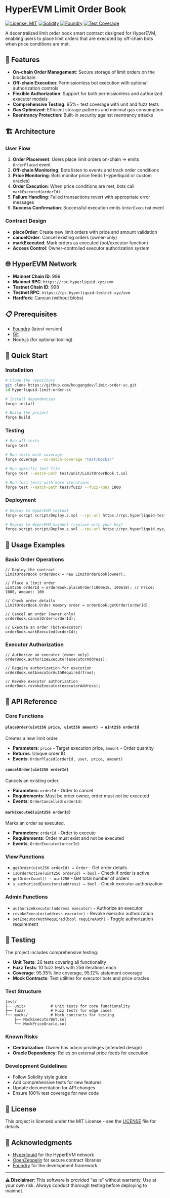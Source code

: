 # HyperEVM Limit Order Book

[![License: MIT](https://img.shields.io/badge/License-MIT-yellow.svg)](https://opensource.org/licenses/MIT)
[![Solidity](https://img.shields.io/badge/Solidity-^0.8.25-blue.svg)](https://soliditylang.org/)
[![Foundry](https://img.shields.io/badge/Built%20with-Foundry-FFDB1C.svg)](https://getfoundry.sh/)
[![Test Coverage](https://img.shields.io/badge/Test%20Coverage-95.35%25-brightgreen.svg)](#testing)

A decentralized limit order book smart contract designed for HyperEVM, enabling users to place limit orders that are executed by off-chain bots when price conditions are met.

## 🌟 Features

- **On-chain Order Management**: Secure storage of limit orders on the blockchain
- **Off-chain Execution**: Permissionless bot execution with optional authorization controls
- **Flexible Authorization**: Support for both permissionless and authorized executor models
- **Comprehensive Testing**: 95%+ test coverage with unit and fuzz tests
- **Gas Optimized**: Efficient storage patterns and minimal gas consumption
- **Reentrancy Protection**: Built-in security against reentrancy attacks

## 🏗️ Architecture

### User Flow

1. **Order Placement**: Users place limit orders on-chain → emits `OrderPlaced` event
2. **Off-chain Monitoring**: Bots listen to events and track order conditions
3. **Price Monitoring**: Bots monitor price feeds (Hyperliquid or custom oracles)
4. **Order Execution**: When price conditions are met, bots call `markExecuted(orderId)`
5. **Failure Handling**: Failed transactions revert with appropriate error messages
6. **Success Confirmation**: Successful execution emits `OrderExecuted` event

### Contract Design

- **placeOrder**: Create new limit orders with price and amount validation
- **cancelOrder**: Cancel existing orders (owner-only)
- **markExecuted**: Mark orders as executed (bot/executor function)
- **Access Control**: Owner-controlled executor authorization system

## 🌐 HyperEVM Network

- **Mainnet Chain ID**: 999
- **Mainnet RPC**: `https://rpc.hyperliquid.xyz/evm`
- **Testnet Chain ID**: 998
- **Testnet RPC**: `https://rpc.hyperliquid-testnet.xyz/evm`
- **Hardfork**: Cancun (without blobs)

## 📋 Prerequisites

- [Foundry](https://getfoundry.sh/) (latest version)
- [Git](https://git-scm.com/)
- Node.js (for optional tooling)

## 🚀 Quick Start

### Installation

```bash
# Clone the repository
git clone https://github.com/hougangdev/limit-order-sc.git
cd hyperliquid-limit-order-sc

# Install dependencies
forge install

# Build the project
forge build
```

### Testing

```bash
# Run all tests
forge test

# Run tests with coverage
forge coverage --no-match-coverage "test/mocks/"

# Run specific test file
forge test --match-path test/unit/LimitOrderBook.t.sol

# Run fuzz tests with more iterations
forge test --match-path test/fuzz/ --fuzz-runs 1000
```

### Deployment

```bash
# Deploy to HyperEVM testnet
forge script script/Deploy.s.sol --rpc-url https://rpc.hyperliquid-testnet.xyz/evm --broadcast

# Deploy to HyperEVM mainnet (replace with your key)
forge script script/Deploy.s.sol --rpc-url https://rpc.hyperliquid.xyz/evm --broadcast --private-key $PRIVATE_KEY
```

## 📖 Usage Examples

### Basic Order Operations

```solidity
// Deploy the contract
LimitOrderBook orderBook = new LimitOrderBook(owner);

// Place a limit order
uint256 orderId = orderBook.placeOrder(1000e18, 100e18); // Price: 1000, Amount: 100

// Check order details
LimitOrderBook.Order memory order = orderBook.getOrder(orderId);

// Cancel an order (owner only)
orderBook.cancelOrder(orderId);

// Execute an order (bot/executor)
orderBook.markExecuted(orderId);
```

### Executor Authorization

```solidity
// Authorize an executor (owner only)
orderBook.authorizeExecutor(executorAddress);

// Require authorization for execution
orderBook.setExecutorAuthRequired(true);

// Revoke executor authorization
orderBook.revokeExecutor(executorAddress);
```

## 🔧 API Reference

### Core Functions

#### `placeOrder(uint256 price, uint256 amount) → uint256 orderId`

Creates a new limit order.

- **Parameters**: `price` - Target execution price, `amount` - Order quantity
- **Returns**: Unique order ID
- **Events**: `OrderPlaced(orderId, user, price, amount)`

#### `cancelOrder(uint256 orderId)`

Cancels an existing order.

- **Parameters**: `orderId` - Order to cancel
- **Requirements**: Must be order owner, order must not be executed
- **Events**: `OrderCancelled(orderId)`

#### `markExecuted(uint256 orderId)`

Marks an order as executed.

- **Parameters**: `orderId` - Order to execute
- **Requirements**: Order must exist and not be executed
- **Events**: `OrderExecuted(orderId)`

### View Functions

- `getOrder(uint256 orderId) → Order` - Get order details
- `isOrderActive(uint256 orderId) → bool` - Check if order is active
- `getOrderCount() → uint256` - Get total number of orders
- `s_authorizedExecutors(address) → bool` - Check executor authorization

### Admin Functions

- `authorizeExecutor(address executor)` - Authorize an executor
- `revokeExecutor(address executor)` - Revoke executor authorization
- `setExecutorAuthRequired(bool requireAuth)` - Toggle authorization requirement

## 🧪 Testing

The project includes comprehensive testing:

- **Unit Tests**: 26 tests covering all functionality
- **Fuzz Tests**: 10 fuzz tests with 256 iterations each
- **Coverage**: 95.35% line coverage, 95.12% statement coverage
- **Mock Contracts**: Test utilities for executor bots and price oracles

### Test Structure

```
test/
├── unit/           # Unit tests for core functionality
├── fuzz/           # Fuzz tests for edge cases
└── mocks/          # Mock contracts for testing
    ├── MockExecutorBot.sol
    └── MockPriceOracle.sol
```

### Known Risks

- **Centralization**: Owner has admin privileges (intended design)
- **Oracle Dependency**: Relies on external price feeds for execution

### Development Guidelines

- Follow Solidity style guide
- Add comprehensive tests for new features
- Update documentation for API changes
- Ensure 100% test coverage for new code

## 📄 License

This project is licensed under the MIT License - see the [LICENSE](LICENSE) file for details.

## 🙏 Acknowledgments

- [Hyperliquid](https://hyperliquid.xyz/) for the HyperEVM network
- [OpenZeppelin](https://openzeppelin.com/) for secure contract libraries
- [Foundry](https://getfoundry.sh/) for the development framework

---

**⚠️ Disclaimer**: This software is provided "as is" without warranty. Use at your own risk. Always conduct thorough testing before deploying to mainnet.
